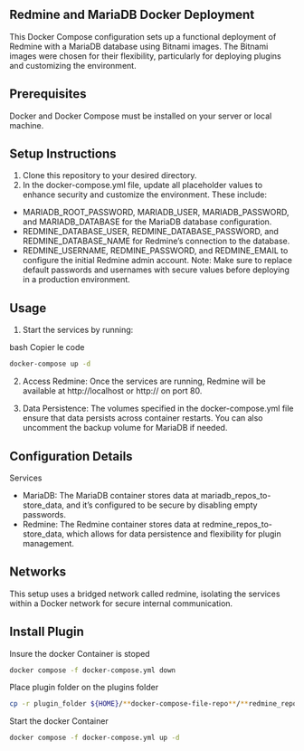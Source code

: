## Redmine and MariaDB Docker Deployment
This Docker Compose configuration sets up a functional deployment of Redmine with a MariaDB database using Bitnami images. The Bitnami images were chosen for their flexibility, particularly for deploying plugins and customizing the environment.

## Prerequisites
Docker and Docker Compose must be installed on your server or local machine.

## Setup Instructions
1. Clone this repository to your desired directory.
2. In the docker-compose.yml file, update all placeholder values to enhance security and customize the environment. These include:
- MARIADB_ROOT_PASSWORD, MARIADB_USER, MARIADB_PASSWORD, and MARIADB_DATABASE for the MariaDB database configuration.
- REDMINE_DATABASE_USER, REDMINE_DATABASE_PASSWORD, and REDMINE_DATABASE_NAME for Redmine’s connection to the database.
- REDMINE_USERNAME, REDMINE_PASSWORD, and REDMINE_EMAIL to configure the initial Redmine admin account.
Note: Make sure to replace default passwords and usernames with secure values before deploying in a production environment.

## Usage
1. Start the services by running:

bash
Copier le code
 ```sh
docker-compose up -d
```

2. Access Redmine: Once the services are running, Redmine will be available at http://localhost or http://<your-server-ip> on port 80.

3. Data Persistence: The volumes specified in the docker-compose.yml file ensure that data persists across container restarts. You can also uncomment the backup volume for MariaDB if needed.

## Configuration Details
Services
- MariaDB: The MariaDB container stores data at mariadb_repos_to-store_data, and it’s configured to be secure by disabling empty passwords.
- Redmine: The Redmine container stores data at redmine_repos_to-store_data, which allows for data persistence and flexibility for plugin management.

## Networks
This setup uses a bridged network called redmine, isolating the services within a Docker network for secure internal communication.

## Install Plugin
Insure the docker Container is stoped

 ```sh
docker compose -f docker-compose.yml down
```
Place plugin folder on  the plugins folder

 ```sh
cp -r plugin_folder ${HOME}/**docker-compose-file-repo**/**redmine_repos_to-store_data**/plugins/
```
Start the docker Container
 ```sh
docker compose -f docker-compose.yml up -d
```


